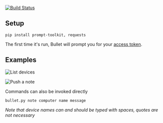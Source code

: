 [![Build Status](https://travis-ci.org/Demotivated/bullet.svg?branch=master)](https://travis-ci.org/Demotivated/bullet)

## Setup

```
pip install prompt-toolkit, requests
```

The first time it's run, Bullet will prompt you for your [access token](https://www.pushbullet.com/#settings/account). 

## Examples

![List devices](https://i.imgur.com/3ftBgnv.gif)

![Push a note](https://i.imgur.com/ByHeg62.gif)

Commands can also be invoked directly

```
bullet.py note computer name message
```

_Note that device names can and should be typed with spaces, quotes are not necessary_
